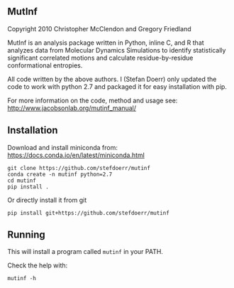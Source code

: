 MutInf
------
Copyright 2010 Christopher McClendon and Gregory Friedland

MutInf is an analysis package written in Python, inline C, and R that analyzes data from Molecular Dynamics Simulations to identify statistically significant correlated motions and calculate residue-by-residue conformational entropies.

All code written by the above authors. I (Stefan Doerr) only updated the code to work with python 2.7 and packaged it for easy installation with pip.

For more information on the code, method and usage see:
http://www.jacobsonlab.org/mutinf_manual/


Installation
------------
Download and install miniconda from: https://docs.conda.io/en/latest/miniconda.html

```
git clone https://github.com/stefdoerr/mutinf
conda create -n mutinf python=2.7
cd mutinf
pip install .
```

Or directly install it from git

```
pip install git+https://github.com/stefdoerr/mutinf
```

Running
-------
This will install a program called `mutinf` in your PATH.

Check the help with:

```
mutinf -h
```